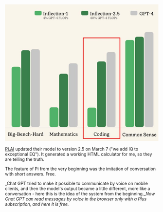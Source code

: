 <!--
date: 2024-03-09T01:13:00
photo: ![Photo](2024-03-09-01-13-00.jpg)


-->

![Photo](2024-03-09-01-13-00.jpg)

[Pi.AI](https://pi.ai/)  updated their model to version 2.5 on March 7 ("we add IQ to exceptional EQ"). It generated a working HTML calculator for me, so they are telling the truth.

The feature of Pi from the very beginning was the imitation of conversation with short answers. Free.

_Chat GPT tried to make it possible to communicate by voice on mobile clients, and then the model's output became a little different, more like a conversation - here this is the idea of the system from the beginning.__Now Chat GPT can read messages by voice in the browser only with a Plus subscription, and here it is free._